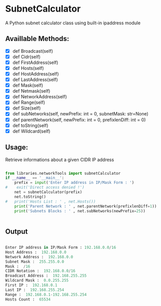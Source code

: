 # SubnetCalculator
A Python subnet calculator class using built-in ipaddress module

## Availlable Methods:

- [x]  def Broadcast(self)
- [x]  def Cidr(self)
- [x]  def FirstAddress(self)
- [x]  def Hosts(self)
- [x]  def HostAddress(self)
- [x]  def LastAddress(self)
- [x]  def Mask(self)
- [x]  def Netmask(self)
- [x]  def NetworkAddress(self)
- [x]  def Range(self)
- [x]  def Size(self)
- [x]  def subNetworks(self, newPrefix: int = 0, subnetMask: str=None)
- [x]  def parentNetwork(self, newPrefix: int = 0, prefixlenDiff: int = 0)
- [x]  def toString(self)
- [x]  def Wildcard(self)

## Usage:

Retrieve informations about a given CIDR IP address

``` python

from libraries.networkTools import subnetCalculator
if __name__ == '__main__':
    prefix = input('Enter IP address in IP/Mask Form : ')
#    exit('Direct access denied !')
    net = subnetCalculator(prefix)
    net.toString()
#   print('Hosts List : ' , net.Hosts())
    print('Parent Network : ' , net.parentNetwork(prefixlenDiff=1))
    print('Subnets Blocks : ' , net.subNetworks(newPrefix=25))
    
```

## Output

```python

Enter IP address in IP/Mask Form : 192.168.0.0/16
Host Address :  192.168.0.0
Network Address :  192.168.0.0
Subnet Mask :  255.255.0.0
Mask :  /16
CIDR Notation :  192.168.0.0/16
Broadcast Address :  192.168.255.255
Wildcard Mask :  0.0.255.255
First IP :  192.168.0.1
Last IP :  192.168.255.254
Range :  192.168.0.1-192.168.255.254
Hosts Count :  65534

```
